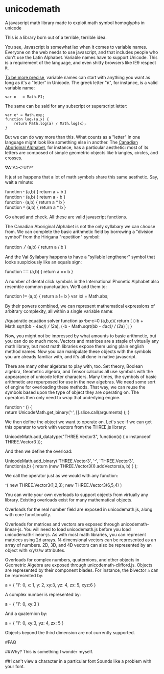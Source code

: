 # unicodemath
A javascript math library made to exploit math symbol homoglyphs in unicode 

This is a library born out of a terrible, terrible idea. 

You see, Javascript is somewhat lax when it comes to variable names. Everyone on the web needs to use javascript, and that includes people who don't use the Latin Alphabet. Variable names have to support Unicode. This is a requirement of the language, and even shitty browsers like IE9 respect it.

[To be more precise](http://stackoverflow.com/questions/1661197/what-characters-are-valid-for-javascript-variable-names), variable names can start with anything you want as long as it's a "letter" in Unicode. The greek letter "π", for instance, is a valid variable name:

    var π	= Math.PI;

The same can be said for any subscript or superscript letter:

	var eˣ = Math.exp;
	function logₓ(a,x) {
		return Math.log(a) / Math.log(x);
	}

But we can do way more than this. What counts as a "letter" in one language might look like something else in another. The [Canadian Aboriginal Alphabet](), for instance, has a particular aesthetic: most of its letters are composed of simple geometric objects like triangles, circles, and crosses. 

ᐁᐃᐨᐱᐳᐸᐩᑌᑎᕽᐪ

It just so happens that a lot of math symbols share this same aesthetic. Say, wait a minute:

function ᐩ (a,b) { return a + b }	
function ᐨ (a,b) { return a - b }	
function ᐧ (a,b) { return a * b }	
function ᕽ (a,b) { return a * b }

Go ahead and check. All these are valid javascript functions. 

The Canadian Aboriginal Alphabet is not the only syllabary we can choose from. We can complete the basic arithmetic field by borrowing a "division symbol" from the Hirigana "repetition" symbol:

function 〳(a,b) { return a / b }	

And the Vai Syllabary happens to have a "syllable lengthener" symbol that looks suspiciously like an equals sign:

function ꘌꘌ (a,b) { return a == b }

A number of dental click symbols in the International Phonetic Alphabet also resemble common punctuation. We'll add them to:

function ǃꘌ (a,b) { return a != b }
var ǀxǀ	= Math.abs;

By their powers combined, we can represent mathematical expressions of arbitrary complexity, all within a single variable name:

//quadratic equation solver
function axᐩbxᐩcꘌ0 (a,b,c){
	return [
		(-b + Math.sqrt(b*b - 4*a*c)) / (2*a), 
		(-b - Math.sqrt(b*b - 4*a*c)) / (2*a)
	];
}

Now, you might not be impressed by what amounts to basic arithmetic, but you can do so much more. Vectors and matrices are a staple of virtually any math library, but most math libraries expose them using plain english method names. Now you can manipulate these objects with the symbols you are already familiar with, and it's all done in native javascript. 

There are many other algebras to play with, too. Set theory, Boolean algebra, Geometric algebra, and Tensor calculus all use symbols with the appearance of unicode letter characters. Many times, the symbols of basic arithmetic are repurposed for use in the new algebras. We need some sort of engine for overloading these methods. That way, we can reuse the symbols based upon the type of object they are operating on. The operators then only need to wrap that underlying engine. 

function ᐩ	() 	{	
	return UnicodeMath.get_binary('ᐩ', 	[].slice.call(arguments) );	
}

We then define the object we want to operate on. Let's see if we can get this operator to work with vectors from the THREE.js library:

UnicodeMath.add_datatype("THREE.Vector3", 		function(x) { x instanceof THREE.Vector3 });

And then we define the overload:

UnicodeMath.add_binary('THREE.Vector3',	'ᐩ', 	'THREE.Vector3', 
	function(a,b) { return (new THREE.Vector3()).addVectors(a, b) } 
);

We call the operator just as we would with any function:

ᐩ( new THREE.Vector3(1,2,3); new THREE.Vector3(6,5,4) )

You can write your own overloads to support objects from virtually any library. Existing overloads exist for many mathematical objects. 

Overloads for the real number field are exposed in unicodemath.js, along with core functionality. 

Overloads for matrices and vectors are exposed through unicodemath-linear-js. You will need to load unicodemath.js before you load unicodemath-linear-js. As with most math libraries, you can represent matrices using 2d arrays. N-dimensional vectors can be represented as an array of numbers. 2D, 3D, and 4D vectors can also be represented by an object with x/y/z/w attributes. 

Overloads for complex numbers, quaternions, and other objects in Geometric Algebra are exposed through unicodemath-clifford.js. Objects are represented by their component blades. For instance, the bivector `a` can be represented by:

a = { '1': 0, x: 1, y: 2, xy:3, yz: 4, zx: 5, xyz:6 }

A complex number is represented by:

a = { '1': 0, xy:3 }

And a quaternion by:

a = { '1': 0, xy:3, yz: 4, zx: 5 }

Objects beyond the third dimension are not currently supported.

#FAQ

##Why?
This is something I wonder myself. 

##I can't view a character in a particular font
Sounds like a problem with your font. 
